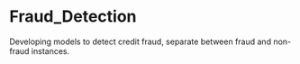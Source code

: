 # Fraud_Detection
Developing models to detect credit fraud, separate between fraud and non-fraud instances.
